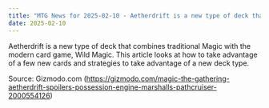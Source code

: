 ```yaml
---
title: "MTG News for 2025-02-10 - Aetherdrift is a new type of deck that combines tr..."
date: 2025-02-10
---
```


Aetherdrift is a new type of deck that combines traditional Magic with the modern card game, Wild Magic. This article looks at how to take advantage of a few new cards and strategies to take advantage of a new deck type.

Source: Gizmodo.com (https://gizmodo.com/magic-the-gathering-aetherdrift-spoilers-possession-engine-marshalls-pathcruiser-2000554126)

